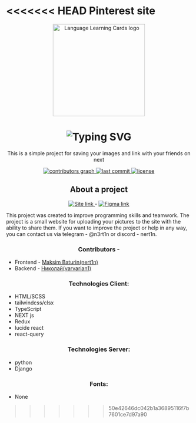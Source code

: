 <<<<<<< HEAD
Pinterest site
=======
<p align="center">
  <img alt="Language Learning Cards logo" width="250px" src="web/public/img/favicon.ico">
</p>

<h1 align="center">
    <img src="https://readme-typing-svg.demolab.com?font=Istok+Web&weight=700&size=32&pause=1500&color=2093FD&center=true&vCenter=true&random=false&width=435&lines=PINTEREST" alt="Typing SVG" />
</h1>
<p align="center">
    This is a simple project for saving your images and link with your friends on next
</p>

<p align="center">
  <a aria-label="contributors graph" href="https://github.com/varvarian1/Pinteserst/graphs/contributors">
    <img alt="contributors graph" src="https://img.shields.io/github/contributors/varvarian1/Pinteserst.svg">
  </a>
  <a aria-label="last commit" href="https://github.com/varvarian1/Pinteserst/commits/main">
    <img alt="last commit" src="https://img.shields.io/github/last-commit/varvarian1/Pinteserst.svg">
  </a>
  <a aria-label="license" href="https://github.com/varvarian1/Pinteserst/blob/main/LICENSE">
    <img alt="license" src="https://img.shields.io/github/license/varvarian1/Pinteserst.svg" alt="">
  </a>
</p>

<h2 align="center">About a project</h2>
<p align="center">
    <a target='__blank' href='https://github.com/varvarian1/Pinteserst'>
        <img src="https://img.shields.io/badge/SITE%20LINK-2093FD" alt="Site link">
    </a>
         -
    <a target='__blank' href='https://www.figma.com/design/JRGYzqRypnl8UPMurJIjrA/Pinterest?node-id=2-183&t=SzDdhsEzDJn4Rv60-1'>
        <img src="https://img.shields.io/badge/FIGMA%20LINK-2093FD" alt="Figma link">
    </a>
</p>
<p width="90%">This project was created to improve programming skills and teamwork. The project is a small website for uploading your pictures to the site with the ability to share them. If you want to improve the project or help in any way, you can contact us via telegram - @n3rt1n or discord - nert1n.</p>

<h3 align="center">Contributors - </h3>

- Frontend - <a href='https://github.com/nert1n'>Maksim Baturin(nert1n)</a>
- Backend - <a href='https://github.com/varvarian1'>Николай(varvarian1)</a>

<h3 align="center">Technologies Client:</h3>

- HTML/SCSS
- tailwindcss/clsx
- TypeScript
- NEXT js
- Redux
- lucide react
- react-query

<h3 align="center">Technologies Server:</h2>

- python
- Django

<h3 align="center">Fonts:</h2>

- None
>>>>>>> 50e42646dc042b1a36895116f7b7601ce7d97a90
